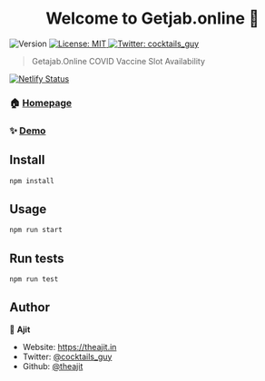 <h1 align="center">Welcome to Getjab.online 👋</h1>
<p>
  <img alt="Version" src="https://img.shields.io/badge/version-1.0.0-blue.svg?cacheSeconds=2592000" />
  <a href="#" target="_blank">
    <img alt="License: MIT" src="https://img.shields.io/badge/License-MIT-yellow.svg" />
  </a>
  <a href="https://twitter.com/cocktails_guy" target="_blank">
    <img alt="Twitter: cocktails_guy" src="https://img.shields.io/twitter/follow/cocktails_guy.svg?style=social" />
  </a>
</p>

> Getajab.Online COVID Vaccine Slot Availability

[![Netlify Status](https://api.netlify.com/api/v1/badges/fdbeb4d8-3fd1-494a-a618-7191d7e7acd3/deploy-status)](https://app.netlify.com/sites/getjab/deploys)



### 🏠 [Homepage](https://getjab.online)

### ✨ [Demo](https://getjab.online)

## Install

```sh
npm install
```

## Usage

```sh
npm run start
```

## Run tests

```sh
npm run test
```

## Author

👤 **Ajit**

* Website: https://theajit.in
* Twitter: [@cocktails_guy](https://twitter.com/cocktails_guy)
* Github: [@theajit](https://github.com/theajit)
